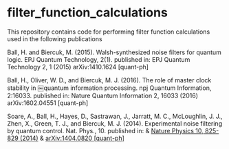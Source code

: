 # filter_function_calculations

This repository contains code for performing filter function calculations used in the following publications

Ball, H. and Biercuk, M. (2015). Walsh-synthesized noise filters for quantum logic. EPJ Quantum Technology, 2(1).
published in: EPJ Quantum Technology 2, 1 (2015)
arXiv:1410.1624 [quant-ph]

Ball, H., Oliver, W. D., and Biercuk, M. J. (2016). The role of master clock stability in
￼quantum information processing. npj Quantum Information, 2:16033.
published in: Nature Quantum Information 2, 16033 (2016) 
arXiv:1602.04551 [quant-ph]

Soare, A., Ball, H., Hayes, D., Sastrawan, J., Jarratt, M. C., McLoughlin, J. J., Zhen, X., Green, T. J., and Biercuk, M. J. (2014). Experimental noise filtering by quantum control. Nat. Phys., 10.
published in: 
&
[Nature Physics 10, 825-829 (2014)](http://www.nature.com/articles/nphys3115) 
&
[arXiv:1404.0820 [quant-ph]](https://arxiv.org/abs/1404.0820)

